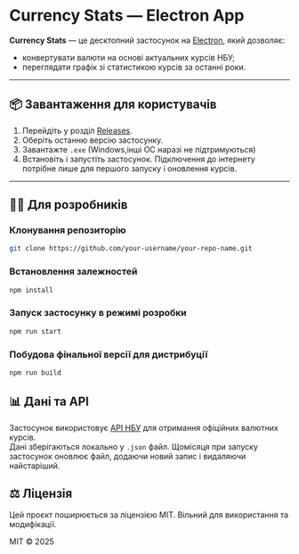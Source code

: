 # Currency Stats — Electron App

**Currency Stats** — це десктопний застосунок на [Electron](https://www.electronjs.org/), який дозволяє:
- конвертувати валюти на основі актуальних курсів НБУ;
- переглядати графік зі статистикою курсів за останні роки.

---

## 📦 Завантаження для користувачів

1. Перейдіть у розділ [Releases](https://github.com/MihajloVat/CurrencyRepo/releases).
2. Оберіть останню версію застосунку.
3. Завантажте `.exe` (Windows,інші ОС наразі не підтримуються) 
4. Встановіть і запустіть застосунок. Підключення до інтернету потрібне лише для першого запуску і оновлення курсів.

---

## 👨‍💻 Для розробників

### Клонування репозиторію


```bash
git clone https://github.com/your-username/your-repo-name.git
```
### Встановлення залежностей
```bash
npm install
```
### Запуск застосунку в режимі розробки
```bash
npm run start
```
### Побудова фінальної версії для дистрибуції
```bash
npm run build
```
## 📊 Дані та API

Застосунок використовує [API НБУ](https://bank.gov.ua/) для отримання офіційних валютних курсів.  
Дані зберігаються локально у `.json` файл. Щомісяця при запуску застосунок оновлює файл, додаючи новий запис і видаляючи найстаріший.
## ⚖️ Ліцензія

Цей проєкт поширюється за ліцензією MIT. Вільний для використання та модифікації.

MIT © 2025
